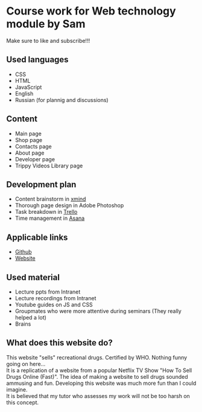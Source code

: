 # Course work for Web technology module by Sam

Make sure to like and subscribe!!!

## Used languages
- CSS
- HTML
- JavaScript
- English
- Russian (for plannig and discussions)


## Content
- Main page
- Shop page
- Contacts page
- About page
- Developer page
- Trippy Videos Library page

## Development plan
- Content brainstorm in [xmind](https://www.xmind.net/)
- Thorough page design in Adobe Photoshop
- Task breakdown in [Trello](https://trello.com/)
- Time management in [Asana](https://asana.com/)


## Applicable links
- [Github](https://github.com/samlpe14402/cw_webtech_14402.git)
- [Website](https://hotcougarsnearby.netlify.app/)

## Used material
- Lecture ppts from Intranet
- Lecture recordings from Intranet
- Youtube guides on JS and CSS
- Groupmates who were more attentive during seminars (They really helped a lot)
- Brains

## What does this website do?
This website "sells" recreational drugs. Certified by WHO. Nothing funny going on here... <br/>
It is a replication of a website from a popular Netflix TV Show "How To Sell Drugs Online (Fast)". The idea of making a website to sell drugs sounded ammusing and fun. Developing this website was much more fun than I could imagine. <br/>
It is believed that my tutor who assesses my work will not be too harsh on this concept.

